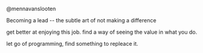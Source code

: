 @mennavanslooten

Becoming a lead -- the subtle art of not making a difference

get better at enjoying this job.
find a way of seeing the value in what you do.

let go of programming, find something to repleace it.

